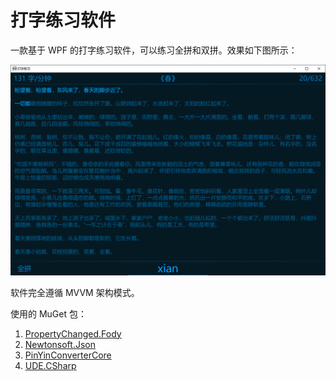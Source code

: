 # 打字练习软件

一款基于 WPF 的打字练习软件，可以练习全拼和双拼。效果如下图所示：

![Demo](demo.png)

软件完全遵循 MVVM 架构模式。

使用的 MuGet 包：

1. [PropertyChanged.Fody](https://github.com/Fody/PropertyChanged)
2. [Newtonsoft.Json](https://www.newtonsoft.com/json)
3. [PinYinConverterCore](https://github.com/netcorepal/PinYinConverterCore)
4. [UDE.CSharp](http://code.google.com/p/ude/)
